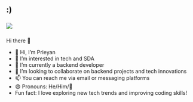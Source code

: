 




<h2 align="left">:)</h2>

###
<img src="https://art.pixilart.com/sr2999217fd6baws3.gif">

###


###


<!--
**Naveen2004/Naveen2004** is a ✨ _special_ ✨ repository because its `README.md` (this file) appears on your GitHub profile.

Here are some ideas to get you started:

- 🔭 I’m currently working on ...
- 🌱 I’m currently learning ...
- 👯 I’m looking to collaborate on ...
- 🤔 I’m looking for help with ...
- 💬 Ask me about ...
- 📫 How to reach me: ...
- 😄 Pronouns: ...
- ⚡ Fun fact: ...
-->
 
 Hi there 👋


- 👋 Hi, I’m Prieyan  
- 👀 I’m interested in tech and SDA  
- 🌱 I’m currently a backend developer  
- 💞️ I’m looking to collaborate on backend projects and tech innovations  
- 📫 You can reach me via email or messaging platforms  
- 😄 Pronouns: He/Him/🗿
-  Fun fact: I love exploring new tech trends and improving coding skills!
